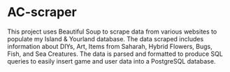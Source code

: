 # AC-scraper
This project uses Beautiful Soup to scrape data from various websites to populate my Island & Yourland database. The data scraped includes information about DIYs, Art, Items from Saharah, Hybrid Flowers, Bugs, Fish, and Sea Creatures. The data is parsed and formatted to produce SQL queries to easily insert game and user data into a PostgreSQL database.
